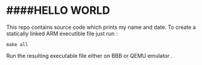 ####HELLO WORLD
================
This repo contains source code which prints my name and date. To create a statically linked ARM executible file just run :

`make all`

Run the resulting executable file either on BBB or QEMU emulator . 

